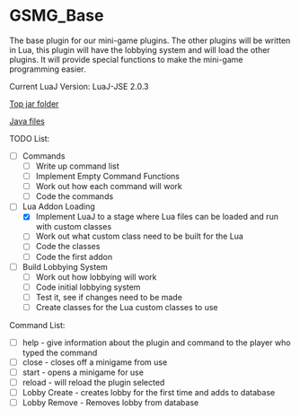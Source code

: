 GSMG_Base
=========

The base plugin for our mini-game plugins. The other plugins will be written in Lua, this plugin will have the lobbying system and will load the other plugins. It will provide special functions to make the mini-game programming easier.

Current LuaJ Version: LuaJ-JSE 2.0.3

[Top jar folder](/src/main/java)

[Java files](/src/main/java/gsmg/plugin/gsmg_base)

TODO List:

- [ ] Commands
  - [ ] Write up command list
  - [ ] Implement Empty Command Functions
  - [ ] Work out how each command will work
  - [ ] Code the commands
- [ ] Lua Addon Loading
  - [x] Implement LuaJ to a stage where Lua files can be loaded and run with custom classes
  - [ ] Work out what custom class need to be built for the Lua
  - [ ] Code the classes
  - [ ] Code the first addon
- [ ] Build Lobbying System
  - [ ] Work out how lobbying will work
  - [ ] Code initial lobbying system
  - [ ] Test it, see if changes need to be made
  - [ ] Create classes for the Lua custom classes to use

Command List:

- [ ] help - give information about the plugin and command to the player who typed the command
- [ ] close - closes off a minigame from use
- [ ] start - opens a minigame for use
- [ ] reload - will reload the plugin selected
- [ ] Lobby Create - creates lobby for the first time and adds to database
- [ ] Lobby Remove - Removes lobby from database
